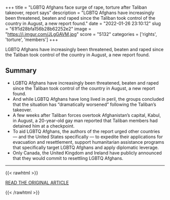 +++
title = "LGBTQ Afghans face surge of rape, torture after Taliban takeover, report says"
description = "LGBTQ Afghans have increasingly been threatened, beaten and raped since the Taliban took control of the country in August, a new report found."
date = "2022-01-26 23:10:12"
slug = "61f1d28bfa156b28b62252e2"
image = "https://i.imgur.com/JLgGAVM.jpg"
score = "5132"
categories = ['rights', 'torture', 'members']
+++

LGBTQ Afghans have increasingly been threatened, beaten and raped since the Taliban took control of the country in August, a new report found.

## Summary

- LGBTQ Afghans have increasingly been threatened, beaten and raped since the Taliban took control of the country in August, a new report found.
- And while LGBTQ Afghans have long lived in peril, the groups concluded that the situation has “dramatically worsened” following the Taliban’s takeover.
- A few weeks after Taliban forces overtook Afghanistan’s capital, Kabul, in August, a 20-year-old gay man reported that Taliban members had detained him at a checkpoint.
- To aid LGBTQ Afghans, the authors of the report urged other countries — and the United States specifically — to expedite their applications for evacuation and resettlement, support humanitarian assistance programs that specifically target LGBTQ Afghans and apply diplomatic leverage.
- Only Canada, the United Kingdom and Ireland have publicly announced that they would commit to resettling LGBTQ Afghans.

---

{{< rawhtml >}}
  <p class="article-category">
    <a target="_blank" href="https://www.nbcnews.com/nbc-out/out-news/lgbtq-afghans-face-surge-rape-torture-taliban-takeover-report-says-rcna13303">READ THE ORIGINAL ARTICLE</a>
  </p>
{{< /rawhtml >}}
